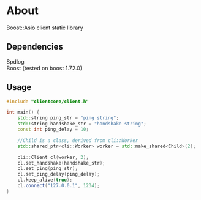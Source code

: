 # About
Boost::Asio client static library

## Dependencies
Spdlog  
Boost (tested on boost 1.72.0)

## Usage
```c++
#include "clientcore/client.h"

int main() {
    std::string ping_str = "ping string";
    std::string handshake_str = "handshake string";
    const int ping_delay = 10;

    //Child is a class, derived from cli::Worker
    std::shared_ptr<cli::Worker> worker = std::make_shared<Child>(2);

    cli::Client cl(worker, 2);
    cl.set_handshake(handshake_str);
    cl.set_ping(ping_str);
    cl.set_ping_delay(ping_delay);
    cl.keep_alive(true);
    cl.connect("127.0.0.1", 1234);
}
```
